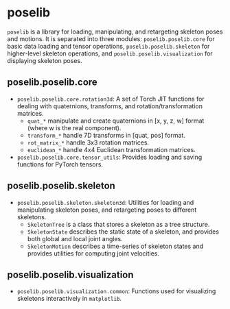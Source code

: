 # poselib

`poselib` is a library for loading, manipulating, and retargeting skeleton poses and motions. It is separated into three modules: `poselib.poselib.core` for basic data loading and tensor operations, `poselib.poselib.skeleton` for higher-level skeleton operations, and `poselib.poselib.visualization` for displaying skeleton poses.

## poselib.poselib.core
- `poselib.poselib.core.rotation3d`: A set of Torch JIT functions for dealing with quaternions, transforms, and rotation/transformation matrices.
    - `quat_*` manipulate and create quaternions in [x, y, z, w] format (where w is the real component).
    - `transform_*` handle 7D transforms in [quat, pos] format.
    - `rot_matrix_*` handle 3x3 rotation matrices.
    - `euclidean_*` handle 4x4 Euclidean transformation matrices.
- `poselib.poselib.core.tensor_utils`: Provides loading and saving functions for PyTorch tensors.

## poselib.poselib.skeleton
- `poselib.poselib.skeleton.skeleton3d`: Utilities for loading and manipulating skeleton poses, and retargeting poses to different skeletons.
    - `SkeletonTree` is a class that stores a skeleton as a tree structure.
    - `SkeletonState` describes the static state of a skeleton, and provides both global and local joint angles.
    - `SkeletonMotion` describes a time-series of skeleton states and provides utilities for computing joint velocities.

## poselib.poselib.visualization
- `poselib.poselib.visualization.common`: Functions used for visualizing skeletons interactively in `matplotlib`.
